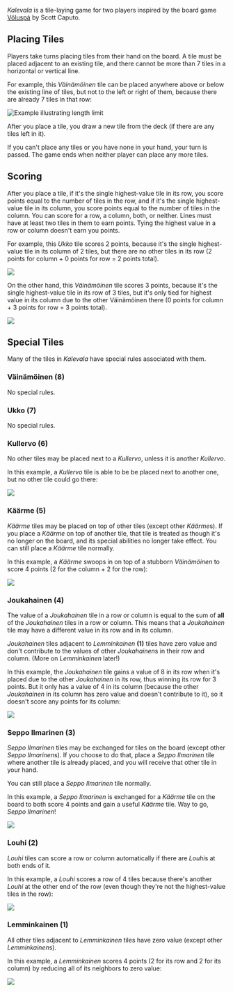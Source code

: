 *Kalevala* is a tile-laying game for two players inspired by the board game [
Völuspá](http://www.whitegoblingames.com/game/126/Vlusp) by Scott Caputo.

## Placing Tiles

Players take turns placing tiles from their hand on the board. A tile must 
be placed adjacent to an existing tile, and there cannot be more than 7 tiles
in a horizontal or vertical line. 

For example, this *Väinämöinen* tile can be placed anywhere above or below the existing line of tiles, but not to the left or right of them, because there are already 7 tiles in that row:

![Example illustrating length limit](https://raw.githubusercontent.com/AlexNisnevich/voluspa/master/images/Gifs/Length_Example.gif)

After you place a tile, you draw a new tile from the deck (if there are any tiles left in it).

If you can't place any tiles or you have none in your hand, your turn is passed. The game ends when neither player can place any more tiles.

## Scoring

After you place a tile, if it's the single highest-value tile in its row, you score points equal to the number of tiles in the row, and if it's the single highest-value tile in its column, you score points equal to the number of tiles in the column. You can score for a row, a column, both, or neither. Lines must have at least two tiles in them to earn points. Tying the highest value in a row or column doesn't earn you points.

For example, this *Ukko* tile scores 2 points, because it's the single highest-value tile in its column of 2 tiles, but there are no other tiles in its row (2 points for column + 0 points for row = 2 points total).

![](https://raw.githubusercontent.com/AlexNisnevich/voluspa/master/images/Gifs/7-Ukko_Example.gif)

On the other hand, this *Väinämöinen* tile scores 3 points, because it's the single highest-value tile in its row of 3 tiles, but it's only tied for highest value in its column due to the other Väinämöinen there (0 points for column + 3 points for row = 3 points total).

![](https://raw.githubusercontent.com/AlexNisnevich/voluspa/master/images/Gifs/8-Vain_Example.gif)

## Special Tiles

Many of the tiles in *Kalevala* have special rules associated with them.

### Väinämöinen (8)

No special rules.

### Ukko (7)

No special rules.

### Kullervo (6)

No other tiles may be placed next to a *Kullervo*, unless it is another *Kullervo*.

In this example, a *Kullervo* tile is able to be be placed next to another one, but no other tile could go there:

![](https://raw.githubusercontent.com/AlexNisnevich/voluspa/master/images/Gifs/6-Kullervo_Example.gif)

### Käärme (5)

*Käärme* tiles may be placed on top of other tiles (except other *Käärme*s). If you place a *Käärme* on top of another tile, that tile is treated as though it's no longer on the board, and its special abilities no longer take effect. You can still place a *Käärme* tile normally.

In this example, a *Käärme* swoops in on top of a stubborn *Väinämöinen* to score 4 points (2 for the column + 2 for the row):

![](https://raw.githubusercontent.com/AlexNisnevich/voluspa/master/images/Gifs/5-Kaarme_Example.gif)

### Joukahainen (4)

The value of a *Joukahainen* tile in a row or column is equal to the sum of **all** of the *Joukahainen* tiles in a row or column. This means that a *Joukahainen* tile may have a different value in its row and in its column.

*Joukahainen* tiles adjacent to *Lemminkainen* **(1)** tiles have zero value and don't contribute to the values of other *Joukahainen*s in their row and column. (More on *Lemminkainen* later!)

In this example, the *Joukahainen* tile gains a value of 8 in its row when it's placed due to the other *Joukahainen* in its row, thus winning its row for 3 points. But it only has a value of 4 in its column (because the other *Joukahainen* in its column has zero value and doesn't contribute to it), so it doesn't score any points for its column:

![](https://raw.githubusercontent.com/AlexNisnevich/voluspa/master/images/Gifs/4-Jouk_Example.gif)

### Seppo Ilmarinen (3)

*Seppo Ilmarinen* tiles may be exchanged for tiles on the board (except other *Seppo Ilmarinen*s). If you choose to do that, place a *Seppo Ilmarinen* tile where another tile is already placed, and you will receive that other tile in your hand.

You can still place a *Seppo Ilmarinen* tile normally.

In this example, a *Seppo Ilmarinen* is exchanged for a *Käärme* tile on the board to both score 4 points and gain a useful *Käärme* tile. Way to go, *Seppo Ilmarinen*!

![](https://raw.githubusercontent.com/AlexNisnevich/voluspa/master/images/Gifs/3-Ilmar_Example.gif)

### Louhi (2)

*Louhi* tiles can score a row or column automatically if there are *Louhi*s at both ends of it.

In this example, a *Louhi* scores a row of 4 tiles because there's another *Louhi* at the other end of the row (even though they're not the highest-value tiles in the row):

![](https://raw.githubusercontent.com/AlexNisnevich/voluspa/master/images/Gifs/2-Louhi_Example.gif)

### Lemminkainen (1)

All other tiles adjacent to *Lemminkainen* tiles have zero value (except other *Lemminkainen*s).

In this example, a *Lemminkainen* scores 4 points (2 for its row and 2 for its column) by reducing all of its neighbors to zero value:

![](https://raw.githubusercontent.com/AlexNisnevich/voluspa/master/images/Gifs/1-Lemmi_Example.gif)
